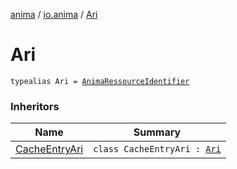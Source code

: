 [anima](../index.md) / [io.anima](index.md) / [Ari](./-ari.md)

# Ari

`typealias Ari = `[`AnimaRessourceIdentifier`](-anima-ressource-identifier/index.md)

### Inheritors

| Name | Summary |
|---|---|
| [CacheEntryAri](../io.anima.core.hive/-cache-entry-ari/index.md) | `class CacheEntryAri : `[`Ari`](./-ari.md) |
